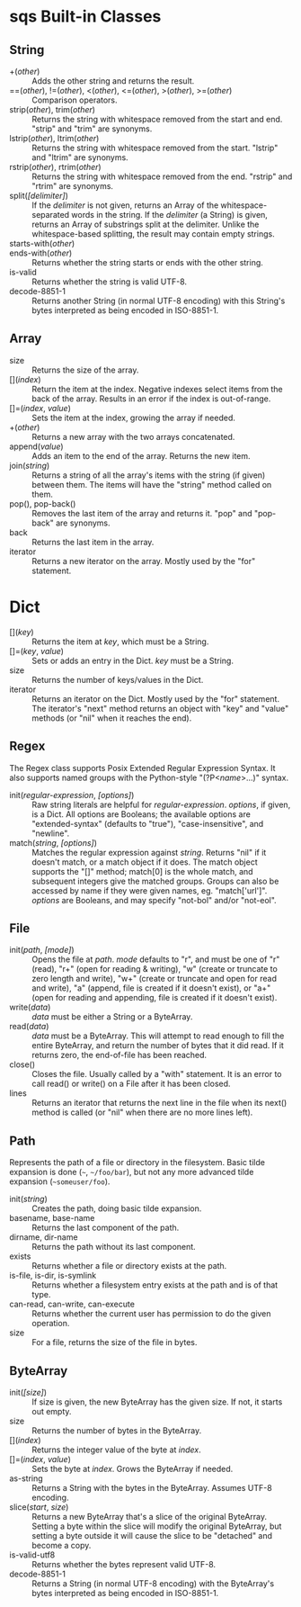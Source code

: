 sqs Built-in Classes
=====

## String

<dl>

<dt> +(<i>other</i>) </dt>
<dd> Adds the other string and returns the result. <dd>

<dt>==(<i>other</i>), !=(<i>other</i>), <(<i>other</i>), <=(<i>other</i>), >(<i>other</i>), >=(<i>other</i>) </dt>
<dd> Comparison operators. </dd>

<dt> strip(<i>other</i>), trim(<i>other</i>) </dt>
<dd> Returns the string with whitespace removed from the start and end.  "strip" and "trim" are synonyms. </dd>
<dt> lstrip(<i>other</i>), ltrim(<i>other</i>) </dt>
<dd> Returns the string with whitespace removed from the start.  "lstrip" and "ltrim" are synonyms. </dd>
<dt> rstrip(<i>other</i>), rtrim(<i>other</i>) </dt>
<dd> Returns the string with whitespace removed from the end.  "rstrip" and "rtrim" are synonyms. </dd>

<dt> split(<i>[delimiter]</i>) </dt>
<dd>
If the <i>delimiter</i> is not given, returns an Array of the whitespace-separated words in the string.
If the <i>delimiter</i> (a String) is given, returns an Array of substrings split at the delimiter.  Unlike the whitespace-based splitting, the result may contain empty strings.
</dd>

<dt> starts-with(<i>other</i>) </dt>
<dt> ends-with(<i>other</i>) </dt>
<dd> Returns whether the string starts or ends with the other string. </dd>

<dt> is-valid </dt>
<dd> Returns whether the string is valid UTF-8. </dd>

<dt> decode-8851-1 </dt>
<dd> Returns another String (in normal UTF-8 encoding) with this String's bytes interpreted as being encoded in ISO-8851-1. </dd>

</dl>


## Array

<dl>

<dt> size </dt>
<dd> Returns the size of the array. </dd>

<dt> [](<i>index</i>) </dt>
<dd> Return the item at the index.  Negative indexes select items from the back of the array.  Results in an error if the index is out-of-range. </dd>

<dt> []=(<i>index</i>, <i>value</i>) </dt>
<dd> Sets the item at the index, growing the array if needed. </dd>

<dt> +(<i>other</i>) </dt>
<dd> Returns a new array with the two arrays concatenated. </dd>

<dt> append(<i>value</i>) </dt>
<dd> Adds an item to the end of the array.  Returns the new item. </dd>

<dt> join(<i>string</i>) </dt>
<dd> Returns a string of all the array's items with the string (if given) between them. The items will have the "string" method called on them.  </dd>

<dt> pop(), pop-back() </dt>
<dd> Removes the last item of the array and returns it.  "pop" and "pop-back" are synonyms. </dd>

<dt> back </dt>
<dd> Returns the last item in the array. </dd>

<dt> iterator </dt>
<dd> Returns a new iterator on the array.  Mostly used by the "for" statement. </dd>

</dl>

# Dict

<dl>

<dt> [](<i>key</i>) </dt>
<dd> Returns the item at <i>key</i>, which must be a String. </dd>

<dt> []=(<i>key</i>, <i>value</i>) </dt>
<dd> Sets or adds an entry in the Dict.  <i>key</i> must be a String. </dd>

<dt> size </dt>
<dd> Returns the number of keys/values in the Dict. </dd>

<dt> iterator </dt>
<dd> Returns an iterator on the Dict.  Mostly used by the "for" statement.  The iterator's "next" method returns an object with "key" and "value" methods (or "nil" when it reaches the end). </dd>

</dl>


## Regex

The Regex class supports Posix Extended Regular Expression Syntax.  It also supports named groups with the Python-style "(?P<<i>name</i>>...)" syntax.

<dl>

<dt> init(<i>regular-expression</i>, <i>[options]</i>) <dt>
<dd> Raw string literals are helpful for <i>regular-expression</i>.  <i>options</i>, if given, is a Dict.  All options are Booleans; the available options are "extended-syntax" (defaults to "true"), "case-insensitive", and "newline". </dd>

<dt> match(<i>string</i>, <i>[options]</i>) </dt>
<dd> Matches the regular expression against <i>string</i>.  Returns "nil" if it doesn't match, or a match object if it does.  The match object supports the "[]" method; match[0] is the whole match, and subsequent integers give the matched groups.  Groups can also be accessed by name if they were given names, eg. "match['url']".  <i>options</i> are Booleans, and may specify "not-bol" and/or "not-eol". </dd>

</dl>


## File

<dl>

<dt> init(<i>path</i>, <i>[mode]</i>) </dt>
<dd> Opens the file at <i>path</i>.  <i>mode</i> defaults to "r", and must be one of "r" (read), "r+" (open for reading & writing), "w" (create or truncate to zero length and write), "w+" (create or truncate and open for read and write), "a" (append, file is created if it doesn't exist), or "a+" (open for reading and appending, file is created if it doesn't exist). </dd>

<dt> write(<i>data</i>) </dt>
<dd> <i>data</i> must be either a String or a ByteArray. </dd>

<dt> read(<i>data</i>) </dt>
<dd> <i>data</i> must be a ByteArray.  This will attempt to read enough to fill the entire ByteArray, and return the number of bytes that it did read.  If it returns zero, the end-of-file has been reached. </dd>

<dt> close() </dt>
<dd> Closes the file.  Usually called by a "with" statement.  It is an error to call read() or write() on a File after it has been closed. </dd>

<dt> lines </dt>
<dd> Returns an iterator that returns the next line in the file when its next() method is called (or "nil" when there are no more lines left). </dd>

</dl>


## Path

Represents the path of a file or directory in the filesystem.  Basic tilde expansion is done (`~`, `~/foo/bar`), but not any more advanced tilde expansion (`~someuser/foo`).

<dt> init(<i>string</i>) </dt>
<dd> Creates the path, doing basic tilde expansion. </dd>

<dt> basename, base-name </dt>
<dd> Returns the last component of the path. </dd>

<dt> dirname, dir-name </dt>
<dd> Returns the path without its last component. <dd>

<dt> exists </dt>
<dd> Returns whether a file or directory exists at the path. </dd>

<dt> is-file, is-dir, is-symlink </dt>
<dd> Returns whether a filesystem entry exists at the path and is of that type. </dd>

<dt> can-read, can-write, can-execute </dt>
<dd> Returns whether the current user has permission to do the given operation. </dd>

<dt> size </dt>
<dd> For a file, returns the size of the file in bytes. </dd>


## ByteArray

<dl>

<dt> init(<i>[size]</i>) <dt>
<dd> If size is given, the new ByteArray has the given size.  If not, it starts out empty. </dd>

<dt> size </dt>
<dd> Returns the number of bytes in the ByteArray. </dd>

<dt> [](<i>index</i>) </dt>
<dd> Returns the integer value of the byte at <i>index</i>. </dd>

<dt> []=(<i>index</i>, <i>value</i>) </dt>
<dd> Sets the byte at <i>index</i>. Grows the ByteArray if needed. </dd>

<dt> as-string </dt>
<dd> Returns a String with the bytes in the ByteArray.  Assumes UTF-8 encoding. </dd>

<dt> slice(<i>start</i>, <i>size</i>) </dt>
<dd> Returns a new ByteArray that's a slice of the original ByteArray.  Setting a byte within the slice will modify the original ByteArray, but setting a byte outside it will cause the slice to be "detached" and become a copy. </dd>

<dt> is-valid-utf8 </dt>
<dd> Returns whether the bytes represent valid UTF-8. </dd>

<dt> decode-8851-1 </dt>
<dd> Returns a String (in normal UTF-8 encoding) with the ByteArray's bytes interpreted as being encoded in ISO-8851-1. </dd>
	
</dl>



